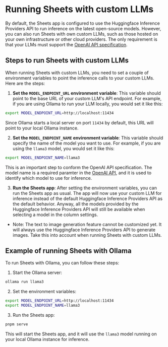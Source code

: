 # Running Sheets with custom LLMs

By default, the Sheets app is configured to use the Huggingface Inference Providers API to run inference on the latest open-source models. However, you can also run Sheets with own custom LLMs, such as those hosted on your own infrastructure or other cloud providers. The only requirement is that your LLMs must support the [OpenAI API specification](https://platform.openai.com/docs/api-reference/introduction).

## Steps to run Sheets with custom LLMs

When running Sheets with custom LLMs, you need to set a couple of environment variables to point the inference calls to your custom LLMs. Here are the steps:

1. **Set the `MODEL_ENDPOINT_URL` environment variable**: This variable should point to the base URL of your custom LLM's API endpoint. For example, if you are using Ollama to run your LLM locally, you would set it like this:

```sh
export MODEL_ENDPOINT_URL=http://localhost:11434
```

Since Ollama starts a local server on port `11434` by default, this URL will point to your local Ollama instance.

2. **Set the `MODEL_ENDPOINT_NAME` environment variable**: This variable should specify the name of the model you want to use. For example, if you are using the `llama3` model, you would set it like this:

```sh
export MODEL_ENDPOINT_NAME=llama3
```

This is an important step to conform the OpenAI API specification. The model name is a required paramter in the [OpenAI API](https://platform.openai.com/docs/api-reference/responses/create#responses-create-model), and it is used to identify which model to use for inference.

3. **Run the Sheets app**: After setting the environment variables, you can run the Sheets app as usual. The app will now use your custom LLM for inference instead of the default Huggingface Inference Providers API as the default behavior. Anyway, all the models provided by the Huggingface Inference Providers API will still be available when selecting a model in the column settings.

* Note: The text to image generation feature cannot be customized yet. It will always use the Huggingface Inference Providers API to generate images. Take this into account when running Sheets with custom LLMs.

## Example of running Sheets with Ollama

To run Sheets with Ollama, you can follow these steps:

1. Start the Ollama server:

```sh
ollama run llama3
```

2. Set the environment variables:

```sh
export MODEL_ENDPOINT_URL=http://localhost:11434
export MODEL_ENDPOINT_NAME=llama3
```

3. Run the Sheets app:

```sh
pnpm serve
```

This will start the Sheets app, and it will use the `llama3` model running on your local Ollama instance for inference.
